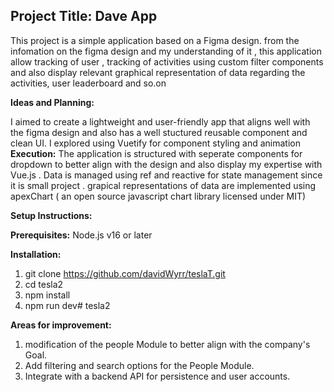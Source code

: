 ## Project Title: Dave App

This project is a simple application based on a Figma design. from the infomation on the figma design and my understanding of it , this application allow tracking of user , tracking of activities using custom filter components and also display relevant graphical representation of data regarding the activities, user leaderboard and so.on

**Ideas and Planning:**

I aimed to create a lightweight and user-friendly app that aligns well with the figma design and also has a well stuctured reusable component and clean UI. I explored using Vuetify for component styling and animation
**Execution:**
The application is structured with seperate components for dropdown to better align with the design and also display my expertise with Vue.js . Data is managed using ref and reactive for state management since it is small project . grapical representations of data are implemented using apexChart ( an open source javascript chart library licensed under MIT)

**Setup Instructions:**

 **Prerequisites:** Node.js v16 or later

 **Installation:**
1. git clone https://github.com/davidWyrr/teslaT.git
2. cd tesla2
3. npm install
4. npm run dev# tesla2

**Areas for improvement:**

1.  modification of the people Module to better align with the company's Goal.
2.  Add filtering and search options for the People Module.
3.  Integrate with a backend API for persistence and user accounts.
